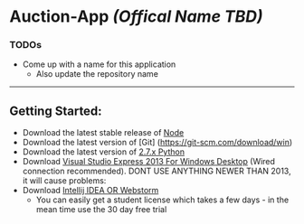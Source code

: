 # Auction-App _(Offical Name TBD)_

### TODOs
- Come up with a name for this application
  - Also update the repository name

<hr>

## Getting Started:
- Download the latest stable release of [Node](https://nodejs.org/en/)
- Download the latest version of [Git] (https://git-scm.com/download/win)
- Download the latest version of [2.7.x Python](https://www.python.org/downloads/)
- Download [Visual Studio Express 2013 For Windows Desktop](https://www.microsoft.com/en-us/download/details.aspx?id=44914) (Wired connection recommended). DONT USE ANYTHING NEWER THAN 2013, it will cause problems: 
- Download [Intellij IDEA OR Webstorm](https://www.jetbrains.com/student/)
  - You can easily get a student license which takes a few days - in the mean time use the 30 day free trial

